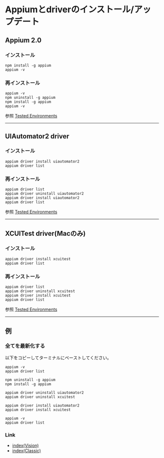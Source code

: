 # Appiumとdriverのインストール/アップデート

## Appium 2.0

### インストール

```
npm install -g appium
appium -v
```

### 再インストール

```
appium -v
npm uninstall -g appium
npm install -g appium
appium -v
```

参照 [Tested Environments](../environments.md)

<hr>

## UIAutomator2 driver

### インストール

```
appium driver install uiautomator2
appium driver list
```

### 再インストール

```
appium driver list
appium driver uninstall uiautomator2
appium driver install uiautomator2
appium driver list
```

参照 [Tested Environments](../environments.md)

<hr>

## XCUITest driver(Macのみ)

### インストール

```
appium driver install xcuitest
appium driver list
```

### 再インストール

```
appium driver list
appium driver uninstall xcuitest
appium driver install xcuitest
appium driver list
```

参照 [Tested Environments](../environments.md)

<hr>

## 例

### 全てを最新化する

以下をコピーしてターミナルにペーストしてください。

```
appium -v
appium driver list

npm uninstall -g appium
npm install -g appium

appium driver uninstall uiautomator2
appium driver uninstall xcuitest

appium driver install uiautomator2
appium driver install xcuitest

appium -v
appium driver list
```

### Link

- [index(Vision)](../../index_ja.md)
- [index(Classic)](../../classic/index_ja.md)
